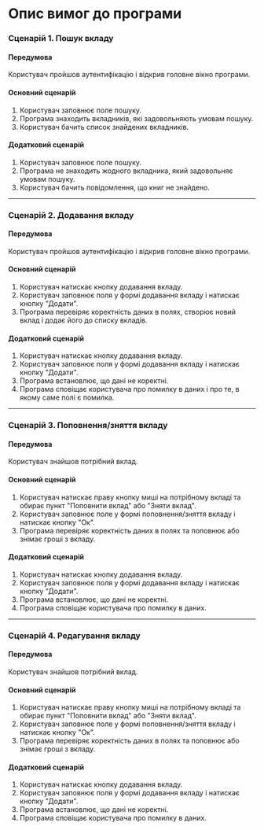 # Опис вимог до програми 

### Сценарій 1. Пошук вкладу
#### Передумова
  Користувач пройшов аутентифікацію і відкрив головне вікно програми.
#### Основний сценарій
  1. Користувач заповнює поле пошуку.
  2. Програма знаходить вкладників, які задовольняють умовам пошуку.
  3. Користувач бачить список знайдених вкладників.
#### Додатковий сценарій
  1. Користувач заповнює поле пошуку.
  2. Програма не знаходить жодного вкладника, який задовольняє умовам пошуку.
  3. Користувач бачить повідомлення, що книг не знайдено.


---


### Сценарій 2. Додавання вкладу
#### Передумова
Користувач пройшов аутентифікацію і відкрив головне вікно програми.
#### Основний сценарій
1. Користувач натискає кнопку додавання вкладу.
2. Користувач заповнює поля у формі додавання вкладу і натискає кнопку "Додати".
3. Програма перевіряє коректність даних в полях, створює новий вклад і додає його до списку вкладів.
#### Додатковий сценарій
1. Користувач натискає кнопку додавання вкладу.
2. Користувач заповнює поля у формі додавання вкладу і натискає кнопку "Додати".
3. Програма встановлює, що дані не коректні.
4. Програма сповіщає користувача про помилку в даних і про те, в якому саме полі є помилка.


---


### Сценарій 3. Поповнення/зняття вкладу
#### Передумова
Користувач знайшов потрібний вклад.
#### Основний сценарій
1. Користувач натискає праву кнопку миші на потрібному вкладі та обирає пункт "Поповнити вклад" або "Зняти вклад".
2. Користувач заповнює поле у формі поповнення/зняття вкладу і натискає кнопку "Ок".
3. Програма перевіряє коректність даних в полях та поповнює або знімає гроші з вкладу.
#### Додатковий сценарій
1. Користувач натискає кнопку додавання вкладу.
2. Користувач заповнює поля у формі додавання вкладу і натискає кнопку "Додати".
3. Програма встановлює, що дані не коректні.
4. Програма сповіщає користувача про помилку в даних.


---


### Сценарій 4. Редагування вкладу
#### Передумова
Користувач знайшов потрібний вклад.
#### Основний сценарій
1. Користувач натискає праву кнопку миші на потрібному вкладі та обирає пункт "Поповнити вклад" або "Зняти вклад".
2. Користувач заповнює поле у формі поповнення/зняття вкладу і натискає кнопку "Ок".
3. Програма перевіряє коректність даних в полях та поповнює або знімає гроші з вкладу.
#### Додатковий сценарій
1. Користувач натискає кнопку додавання вкладу.
2. Користувач заповнює поля у формі додавання вкладу і натискає кнопку "Додати".
3. Програма встановлює, що дані не коректні.
4. Програма сповіщає користувача про помилку в даних.